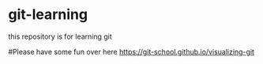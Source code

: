 # git-learning
this repository is for learning git

#Please have some fun over here https://git-school.github.io/visualizing-git
